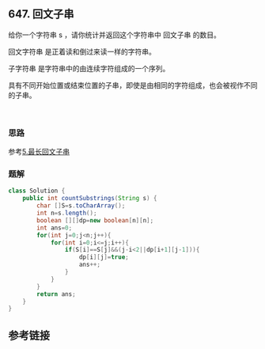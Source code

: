## 647. 回文子串
给你一个字符串 s ，请你统计并返回这个字符串中 回文子串 的数目。

回文字符串 是正着读和倒过来读一样的字符串。

子字符串 是字符串中的由连续字符组成的一个序列。

具有不同开始位置或结束位置的子串，即使是由相同的字符组成，也会被视作不同的子串。

 

### 思路
参考[5.最长回文子串](/LeetCode/Hot100/区间DP/5.%20最长回文子串%20.md)
### 题解
```java
class Solution {
    public int countSubstrings(String s) {
        char []S=s.toCharArray();
        int n=s.length();
        boolean [][]dp=new boolean[n][n];
        int ans=0;
        for(int j=0;j<n;j++){
            for(int i=0;i<=j;i++){
                if(S[i]==S[j]&&(j-i<2||dp[i+1][j-1])){
                    dp[i][j]=true;
                    ans++;
                }
            }
        }
        return ans;
    }
}
```
## 参考链接
